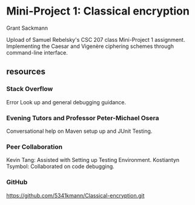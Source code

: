 # Mini-Project 1: Classical encryption
Grant Sackmann

Upload of Samuel Rebelsky's CSC 207 class Mini-Project 1 assignment. 
Implementing the Caesar and Vigenère ciphering  schemes through command-line interface.

## resources 
### Stack Overflow
Error Look up and general debugging guidance.
### Evening Tutors and Professor Peter-Michael Osera
Conversational help on Maven setup up and JUnit Testing.
### Peer Collaboration
Kevin Tang: Assisted with Setting up Testing Environment.
Kostiantyn Tsymbol: Collaborated on code debugging.

### GitHub
https://github.com/5341kmann/Classical-encryption.git

